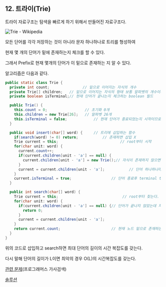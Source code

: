 ## 12. 트라이(Trie)

트라이 자료구조는 탐색을 빠르게 하기 위해서 만들어진 자료구조다. 

![Trie - Wikipedia](https://upload.wikimedia.org/wikipedia/commons/thumb/b/be/Trie_example.svg/1200px-Trie_example.svg.png)



모든 단어를 각각 저장하는 것이 아니라 문자 하나하나로 트리를 형성하여 

현재 몇 개의 단어가 밑에 존재하는지 체크를 할 수 있다. 

그래서 Prefix로 현재 몇개의 단어가 이 밑으로 존재하는 지 알 수 있다. 

알고리즘은 다음과 같다. 

```java
public static class Trie {
  private int count;			   // 밑으로 이어지는 자식의 개수 
  private Trie[] children;	 // 밑으로 이어지는 자식의 형태 보통 알파벳의 개수이다. 
  private boolean isTerminal;// 현재 단어가 끝나는지 체크하는 boolean 필드

  public Trie() {
    this.count = 0;					// 초기화 0개
    this.children = new Trie[26];	// 알파벳 26개
    this.isTerminal = false;			// 현재 단어가 종료되었는지 시작이므로 false다.
  }

  public void insert(char[] word) {		// 트리에 삽입하는 함수
    if(search(word) != 0) return;			// 존재하면 삽입 X
    Trie current = this;							// root부터 시작 
    for(char unit: word) {						
      current.count++;								 
      if(current.children[unit - 'a'] == null) {
        current.children[unit - 'a'] = new Trie();// 자식이 존재하지 않으면 초기화
      }
      current = current.children[unit - 'a'];			// 단어 하나하나마다 자식을 타고 내려감
    }
    current.isTerminal = true;					// 단어 종료후 terminal true
  }

  public int search(char[] word) {
    Trie current = this;							 // root부터 찾는다.
    for(char unit: word) {
      if(current.children[unit - 'a'] == null) {// 단어가 끝나지 않았는데 자식이 없으면 단어 존재 X 
        return 0;
      }
      current = current.children[unit - 'a'];
    }
    return current.count;						// 현재 노드 밑으로 존재하는 단어의 개수 리턴
  }
}
```

위의 코드로 삽입하고 search하면 최대 단어의 길이의 시간 복잡도를 갖는다. 

다시 말해 단어의 길이가 L이면 최악의 경우 O(L)의 시간복잡도를 갖는다.



[관련 문제](https://programmers.co.kr/learn/courses/30/lessons/60060)(프로그래머스 가사검색)

[솔루션](https://github.com/bosuksh/algo/blob/master/problems/SearchLyrics.java)



